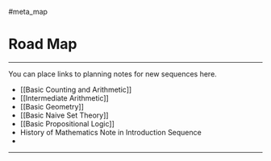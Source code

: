 #meta_map 

# Road Map

---

You can place links to planning notes for new sequences here.

- [[Basic Counting and Arithmetic]]
- [[Intermediate Arithmetic]]
- [[Basic Geometry]]
- [[Basic Naive Set Theory]]
- [[Basic Propositional Logic]]
- History of Mathematics Note in Introduction Sequence
- 


---